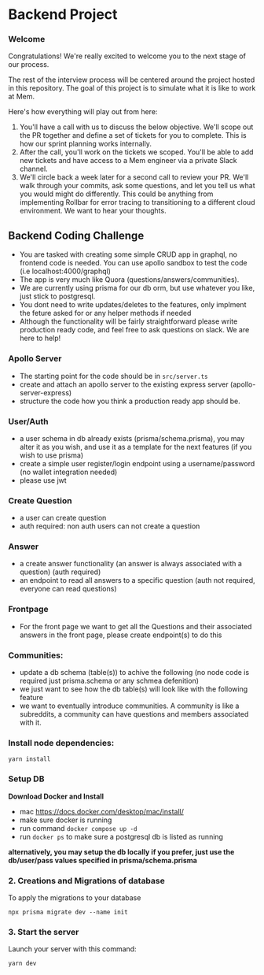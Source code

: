 # Backend Project

### Welcome

Congratulations! We're really excited to welcome you to the next stage of our
process.

The rest of the interview process will be centered around the project hosted in
this repository. The goal of this project is to simulate what it is like to work
at Mem.

Here's how everything will play out from here:

1. You'll have a call with us to discuss the below objective. We'll scope out
   the PR together and define a set of tickets for you to complete. This is how
   our sprint planning works internally.
2. After the call, you'll work on the tickets we scoped. You'll be able to add
   new tickets and have access to a Mem engineer via a private Slack channel.
3. We'll circle back a week later for a second call to review your PR. We'll
   walk through your commits, ask some questions, and let you tell us what you
   would might do differently. This could be anything from implementing Rollbar
   for error tracing to transitioning to a different cloud environment. We want
   to hear your thoughts.

## Backend Coding Challenge

- You are tasked with creating some simple CRUD app in graphql, no frontend code
  is needed. You can use apollo sandbox to test the code (i.e
  localhost:4000/graphql)
- The app is very much like Quora (questions/answers/communities).
- We are currently using prisma for our db orm, but use whatever you like, just
  stick to postgresql.
- You dont need to write updates/deletes to the features, only implment the
  feture asked for or any helper methods if needed
- Although the functionality will be fairly straightforward please write
  production ready code, and feel free to ask questions on slack. We are here to
  help!

### Apollo Server

- The starting point for the code should be in `src/server.ts`
- create and attach an apollo server to the existing express server
  (apollo-server-express)
- structure the code how you think a production ready app should be.

### User/Auth

- a user schema in db already exists (prisma/schema.prisma), you may alter it as
  you wish, and use it as a template for the next features (if you wish to use
  prisma)
- create a simple user register/login endpoint using a username/password (no
  wallet integration needed)
- please use jwt

### Create Question

- a user can create question
- auth required: non auth users can not create a question

### Answer

- a create answer functionality (an answer is always associated with a question)
  (auth required)
- an endpoint to read all answers to a specific question (auth not required,
  everyone can read questions)

### Frontpage

- For the front page we want to get all the Questions and their associated
  answers in the front page, please create endpoint(s) to do this

### Communities:

- update a db schema (table(s)) to achive the following (no node code is
  required just prisma.schema or any schmea defenition)
- we just want to see how the db table(s) will look like with the following
  feature
- we want to eventually introduce communities. A community is like a subreddits,
  a community can have questions and members associated with it.

### Install node dependencies:

```
yarn install
```

### Setup DB

**Download Docker and Install**

- mac https://docs.docker.com/desktop/mac/install/
- make sure docker is running
- run command `docker compose up -d`
- run `docker ps` to make sure a postgresql db is listed as running

**alternatively, you may setup the db locally if you prefer, just use the
db/user/pass values specified in prisma/schema.prisma**

### 2. Creations and Migrations of database

To apply the migrations to your database

```
npx prisma migrate dev --name init
```

### 3. Start the server

Launch your server with this command:

```
yarn dev
```
